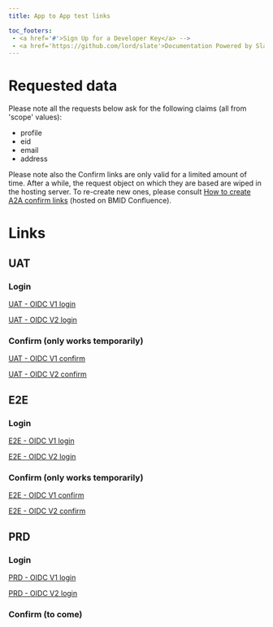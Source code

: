 ```yaml
---
title: App to App test links

toc_footers:
 - <a href='#'>Sign Up for a Developer Key</a> -->
 - <a href='https://github.com/lord/slate'>Documentation Powered by Slate</a>
---
```

# Requested data

Please note all the requests below ask for the following claims (all from 'scope' values):
      <ul>
        <li>profile</li>
        <li>eid</li>
        <li>email</li>
        <li>address</li>
      </ul>

Please note also the Confirm links are only valid for a limited amount of time. After a while, the request object on which they are based are wiped in the hosting server. To re-create new ones, please consult <a href="https://confluence.belgianmobileid.be/display/ITSME/How+to+create+A2A+Confirm+links" target="blank">How to create A2A confirm links</a> (hosted on BMID Confluence).

# Links

## UAT

### Login
<a href="https://uatmerchant.itsme.be/oidc/authorization?response_type=code&client_id=OIDC_TEST1&redirect_uri=https%3A%2F%2Fcore-emulators-ssl.default-clu01.mgmt.belgianmobileid.be%2Fopenidclient%2Fuat_OIDC_TEST1%2Fauthz_cb&scope=openid+service%3AOIDC_TEST1_LOGIN+profile+eid+phone+email+address&state=anystate&nonce=anonce&prompt=login&max_age=1" target="blank">UAT - OIDC V1 login</a>
      
<a href="https://idp.uat.itsme.services/v2/authorization?response_type=code&client_id=OIDC_TEST1&redirect_uri=https%3A%2F%2Fcore-emulators-ssl.default-clu01.mgmt.belgianmobileid.be%2Fopenidclient%2Fuat_OIDC_TEST1_I18N%2Fauthz_cb&scope=openid+service%3AOIDC_TEST1_LOGIN+profile+phone+email+address+eid&state=anystate&nonce=anonce&prompt=login&max_age=1" target="blank">UAT - OIDC V2 login</a>

### Confirm (only works temporarily)
<a href="https://uatmerchant.itsme.be/oidc/authorization?response_type=code&client_id=OIDC_TEST1&redirect_uri=https%3A%2F%2Fcore-emulators-ssl.default-clu01.mgmt.belgianmobileid.be%2Fopenidclient%2Fuat_OIDC_TEST1%2Fauthz_cb&scope=openid+service%3AOIDC_TEST1_APPROVAL+profile+phone+email+address+eid&state=anystate&nonce=anonce&prompt=login+consent&max_age=1&claims=%7B%22userinfo%22%3A%7B%22name%22%3A%7B%22essential%22%3Atrue%7D%7D%7D&request_uri=https%3A%2F%2Fcore-emulators-ssl.default-clu01.mgmt.belgianmobileid.be%3A443%2Fopenidclient%2Fjwt%2Fkxm03snn050oxvti418y7j" target="blank">UAT - OIDC V1 confirm</a>

<a href="https://idp.uat.itsme.services/v2/authorization?response_type=code&client_id=OIDC_TEST1&redirect_uri=https%3A%2F%2Fcore-emulators-ssl.default-clu01.mgmt.belgianmobileid.be%2Fopenidclient%2Fuat_OIDC_TEST1_I18N%2Fauthz_cb&scope=openid+service%3AOIDC_TEST1_APPROVAL_I18N+profile+phone+email+address+eid&state=anystate&nonce=anonce&prompt=login+consent&max_age=1&claims=%7B%22userinfo%22%3A%7B%22name%22%3A%7B%22essential%22%3Atrue%7D%7D%7D&request_uri=https%3A%2F%2Fcore-emulators-ssl.default-clu01.mgmt.belgianmobileid.be%3A443%2Fopenidclient%2Fjwt%2Fuiye8b45w08464r6ar31tj" target="blank">UAT - OIDC V2 confirm</a>


    
## E2E

### Login

<a href="https://e2emerchant.itsme.be/oidc/authorization?response_type=code&client_id=OIDC_TEST1&redirect_uri=https%3A%2F%2Fstaging1.labo.sixdots.be%2Fopenidclient%2Fe2e_OIDC_TEST1%2Fauthz_cb&scope=openid+service%3AOIDC_TEST1_LOGIN+profile+phone+email+address+eid&state=anystate&nonce=anonce&prompt=login+consent&max_age=1" target="blank">E2E - OIDC V1 login</a>

<a href="https://idp.e2e.itsme.services/v2/authorization?response_type=code&client_id=OIDC_TEST1&redirect_uri=https%3A%2F%2Fstaging1.labo.sixdots.be%2Fopenidclient%2Fe2e_OIDC_TEST1_I18N%2Fauthz_cb&scope=openid+service%3AOIDC_TEST1_LOGIN+profile+phone+email+address+eid&state=anystate&nonce=anonce&prompt=login+consent&max_age=1" target="blank">E2E - OIDC V2 login</a>
      
### Confirm (only works temporarily)

<a href="https://e2emerchant.itsme.be/oidc/authorization?response_type=code&client_id=OIDC_TEST1&redirect_uri=https%3A%2F%2Fstaging1.labo.sixdots.be%2Fopenidclient%2Fe2e_OIDC_TEST1%2Fauthz_cb&scope=openid+service%3AOIDC_TEST1_APPROVAL+profile+phone+email+address+eid&state=anystate&nonce=anonce&prompt=login+consent&max_age=1&claims=%7B%22userinfo%22%3A%7B%22name%22%3A%7B%22essential%22%3Atrue%7D%7D%7D&request_uri=https%3A%2F%2Fstaging1.labo.sixdots.be%3A443%2Fopenidclient%2Fjwt%2F08on16xk47x1zdv7rimhv2" target="blank">E2E - OIDC V1 confirm</a>

<a href="https://idp.e2e.itsme.services/v2/authorization?response_type=code&client_id=OIDC_TEST1&redirect_uri=https%3A%2F%2Fstaging1.labo.sixdots.be%2Fopenidclient%2Fe2e_OIDC_TEST1_I18N%2Fauthz_cb&scope=openid+service%3AOIDC_TEST1_APPROVAL_I18N+profile+phone+email+address+eid&state=anystate&nonce=anonce&prompt=login+consent&max_age=1&claims=%7B%22userinfo%22%3A%7B%22name%22%3A%7B%22essential%22%3Atrue%7D%7D%7D&request_uri=https%3A%2F%2Fstaging1.labo.sixdots.be%3A443%2Fopenidclient%2Fjwt%2Ff6lblz9zszd3ckfe3v9ijb" target="blank">E2E - OIDC V2 confirm</a>

## PRD

### Login

<a href="https://merchant.itsme.be/oidc/authorization?response_type=code&client_id=OIDC_TEST1&redirect_uri=https%3A%2F%2Fstaging1.labo.sixdots.be%2Fopenidclient%2Fprod_OIDC_TEST1%2Fauthz_cb&scope=openid+service%3AOIDC_TEST1_LOGIN+profile+eid+phone+email+address&state=anystate&nonce=anonce&prompt=login&max_age=1" target="blank">PRD - OIDC V1 login</a>
      
<a href="https://idp.prd.itsme.services/v2/authorization?response_type=code&client_id=OIDC_TEST1&redirect_uri=https%3A%2F%2Fstaging1.labo.sixdots.be%2Fopenidclient%2Fprd_OIDC_TEST1_I18N%2Fauthz_cb&scope=openid+service%3AOIDC_TEST1_LOGIN_I18N+profile+eid+phone+email+address&state=anystate&nonce=anonce&prompt=login&max_age=1" target="blank">PRD - OIDC V2 login</a>

### Confirm (to come)

